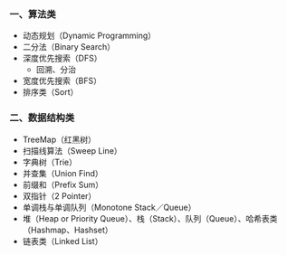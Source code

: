 ### 一、算法类
- 动态规划（Dynamic Programming）
- 二分法（Binary Search）
- 深度优先搜索（DFS）
  - 回溯、分治
- 宽度优先搜索（BFS）
- 排序类（Sort）

### 二、数据结构类
- TreeMap（红黑树）
- 扫描线算法（Sweep Line）
- 字典树（Trie）
- 并查集（Union Find）
- 前缀和（Prefix Sum）
- 双指针（2 Pointer）
- 单调栈与单调队列（Monotone Stack／Queue）
- 堆（Heap or Priority Queue）、栈（Stack）、队列（Queue）、哈希表类（Hashmap、Hashset）
- 链表类（Linked List）
